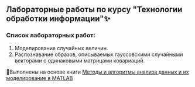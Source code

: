## Лабораторные работы по курсу "Технологии обработки информации":sparkles:
### Список лабораторных работ:
1. Моделирование случайных величин.
2. Распознавание образов, описываемых гауссовскими случайными векторами с одинаковыми матрицами ковариаций.

:blue_book:Выполнены на основе книги [Методы и алгоритмы анализа данных и их моделирование в MATLAB](http://www.bhv.ru/books/book.php?id=194641)
